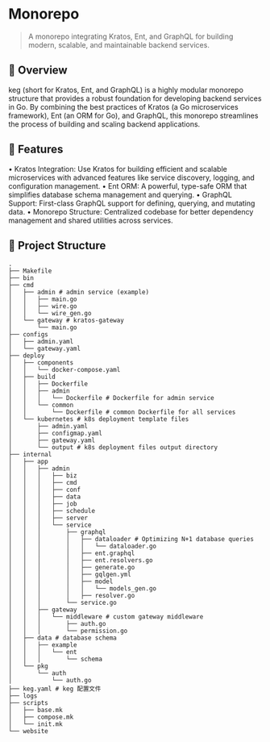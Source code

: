 # Monorepo

> A monorepo integrating Kratos, Ent, and GraphQL for building modern, scalable, and maintainable backend services.

## 🚀 Overview

keg (short for Kratos, Ent, and GraphQL) is a highly modular monorepo structure that provides a robust foundation for developing backend services in Go. By combining the best practices of Kratos (a Go microservices framework), Ent (an ORM for Go), and GraphQL, this monorepo streamlines the process of building and scaling backend applications.

## 🎯 Features
•	Kratos Integration: Use Kratos for building efficient and scalable microservices with advanced features like service discovery, logging, and configuration management.
•	Ent ORM: A powerful, type-safe ORM that simplifies database schema management and querying.
•	GraphQL Support: First-class GraphQL support for defining, querying, and mutating data.
•	Monorepo Structure: Centralized codebase for better dependency management and shared utilities across services.

## 📂 Project Structure
```
.
├── Makefile
├── bin
├── cmd
│   ├── admin # admin service (example)
│   │   ├── main.go
│   │   ├── wire.go
│   │   └── wire_gen.go
│   └── gateway # kratos-gateway
│       └── main.go
├── configs
│   ├── admin.yaml
│   └── gateway.yaml
├── deploy
│   ├── components
│   │   └── docker-compose.yaml
│   ├── build
│   │   ├── Dockerfile
│   │   ├── admin
│   │   │   └── Dockerfile # Dockerfile for admin service
│   │   └── common
│   │       └── Dockerfile # common Dockerfile for all services
│   └── kubernetes # k8s deployment template files
│       ├── admin.yaml
│       ├── configmap.yaml
│       ├── gateway.yaml
│       └── output # k8s deployment files output directory
├── internal
│   ├── app
│   │   ├── admin
│   │   │   ├── biz
│   │   │   ├── cmd
│   │   │   ├── conf
│   │   │   ├── data
│   │   │   ├── job
│   │   │   ├── schedule
│   │   │   ├── server
│   │   │   └── service
│   │   │       ├── graphql
│   │   │       │   ├── dataloader # Optimizing N+1 database queries
│   │   │       │   │   └── dataloader.go
│   │   │       │   ├── ent.graphql
│   │   │       │   ├── ent.resolvers.go
│   │   │       │   ├── generate.go
│   │   │       │   ├── gqlgen.yml
│   │   │       │   ├── model
│   │   │       │   │   └── models_gen.go
│   │   │       │   ├── resolver.go
│   │   │       └── service.go
│   │   ├── gateway
│   │   │   └── middleware # custom gateway middleware
│   │   │       ├── auth.go
│   │   │       └── permission.go
│   ├── data # database schema
│   │   ├── example
│   │   │   └── ent
│   │   │       └── schema
│   └── pkg
│       └── auth
│           └── auth.go
├── keg.yaml # keg 配置文件
├── logs
├── scripts
│   ├── base.mk
│   ├── compose.mk
│   └── init.mk
└── website
```